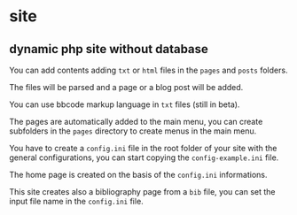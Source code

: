 # site
## dynamic php site without database

You can add contents adding `txt` or `html` files in the `pages` and `posts` folders.

The files will be parsed and a page or a blog post will be added.

You can use bbcode markup language in `txt` files (still in beta).

The pages are automatically added to the main menu, you can create subfolders in the `pages` directory to create menus in the main menu.

You have to create a `config.ini` file in the root folder of your site with the general configurations, you can start copying the `config-example.ini` file.

The home page is created on the basis of the `config.ini` informations.

This site creates also a bibliography page from a `bib` file, you can set the input file name in the `config.ini` file.